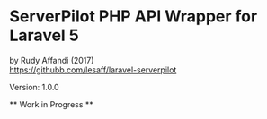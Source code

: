 # ServerPilot PHP API Wrapper for Laravel 5
by Rudy Affandi (2017)  
https://githubb.com/lesaff/laravel-serverpilot

Version: 1.0.0

** Work in Progress **
